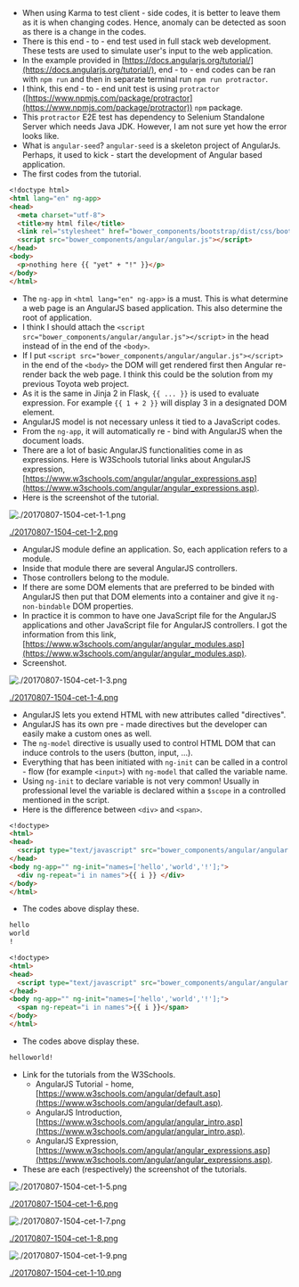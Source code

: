 ﻿* When using Karma to test client - side codes, it is better to leave them as it is when changing codes. Hence, anomaly can be detected as soon as there is a change in the codes.
* There is this end - to - end test used in full stack web development. These tests are used to simulate user's input to the web application.
* In the example provided in [https://docs.angularjs.org/tutorial/](https://docs.angularjs.org/tutorial/), end - to - end codes can be ran with `npm run` and then in separate terminal run `npm run protractor`.
* I think, this end - to - end unit test is using `protractor` ([https://www.npmjs.com/package/protractor](https://www.npmjs.com/package/protractor)) `npm` package.
* This `protractor` E2E test has dependency to Selenium Standalone Server which needs Java JDK. However, I am not sure yet how the error looks like.
* What is `angular-seed`? `angular-seed` is a skeleton project of AngularJs. Perhaps, it used to kick - start the development of Angular based application.
* The first codes from the tutorial.

```markdown
<!doctype html>
<html lang="en" ng-app>
<head>
  <meta charset="utf-8">
  <title>my html file</title>
  <link rel="stylesheet" href="bower_components/bootstrap/dist/css/bootstrap.css" />
  <script src="bower_components/angular/angular.js"></script>
</head>
<body>
  <p>nothing here {{ "yet" + "!" }}</p>
</body>
</html>
```

* The `ng-app` in `<html lang="en" ng-app>` is a must. This is what determine a web page is an AngularJS based application. This also determine the root of application.
* I think I should attach the `<script src="bower_components/angular/angular.js"></script>` in the head instead of in the end of the `<body>`.
* If I put `<script src="bower_components/angular/angular.js"></script>` in the end of the `<body>` the DOM will get rendered first then Angular re-render back the web page. I think this could be the solution from my previous Toyota web project.
* As it is the same in Jinja 2 in Flask, `{{ ... }}` is used to evaluate expression. For example `{{ 1 + 2 }}` will display 3 in a designated DOM element.
* AngularJS model is not necessary unless it tied to a JavaScript codes.
* From the `ng-app`, it will automatically re - bind with AngularJS when the document loads.
* There are a lot of basic AngularJS functionalities come in as expressions. Here is W3Schools tutorial links about AngularJS expression, [https://www.w3schools.com/angular/angular_expressions.asp](https://www.w3schools.com/angular/angular_expressions.asp).
* Here is the screenshot of the tutorial.

![./20170807-1504-cet-1-1.png](./20170807-1504-cet-1-1.png)

[./20170807-1504-cet-1-2.png](./20170807-1504-cet-1-2.png)

* AngularJS module define an application. So, each application refers to a module.
* Inside that module there are several AngularJS controllers.
* Those controllers belong to the module.
* If there are some DOM elements that are preferred to be binded with AngularJS then put that DOM elements into a container and give it `ng-non-bindable` DOM properties.
* In practice it is common to have one JavaScript file for the AngularJS applications and other JavaScript file for AngularJS controllers. I got the information from this link, [https://www.w3schools.com/angular/angular_modules.asp](https://www.w3schools.com/angular/angular_modules.asp).
* Screenshot.

![./20170807-1504-cet-1-3.png](./20170807-1504-cet-1-3.png)

[./20170807-1504-cet-1-4.png](./20170807-1504-cet-1-4.png)

* AngularJS lets you extend HTML with new attributes called "directives".
* AngularJS has its own pre - made directives but the developer can easily make a custom ones as well.
* The `ng-model` directive is usually used to control HTML DOM that can induce controls to the users (button, input, ...).
* Everything that has been initiated with `ng-init` can be called in a control - flow (for example `<input>`) with `ng-model` that called the variable name.
* Using `ng-init` to declare variable is not very common! Usually in professional level the variable is declared within a `$scope` in a controlled mentioned in the script.
* Here is the difference between `<div>` and `<span>`.

```markdown
<!doctype>
<html>
<head>
  <script type="text/javascript" src="bower_components/angular/angular.js"></script>
</head>
<body ng-app="" ng-init="names=['hello','world','!'];">
  <div ng-repeat="i in names">{{ i }} </div>
</body>
</html>
```

* The codes above display these.

```markdown
hello
world
!
```

```markdown
<!doctype>
<html>
<head>
  <script type="text/javascript" src="bower_components/angular/angular.js"></script>
</head>
<body ng-app="" ng-init="names=['hello','world','!'];">
  <span ng-repeat="i in names">{{ i }}</span>
</body>
</html>
```

* The codes above display these.

```markdown
helloworld!
```

* Link for the tutorials from the W3Schools.
    * AngularJS Tutorial - home, [https://www.w3schools.com/angular/default.asp](https://www.w3schools.com/angular/default.asp).
    * AngularJS Introduction, [https://www.w3schools.com/angular/angular_intro.asp](https://www.w3schools.com/angular/angular_intro.asp).
    * AngularJS Expression, [https://www.w3schools.com/angular/angular_expressions.asp](https://www.w3schools.com/angular/angular_expressions.asp).
* These are each (respectively) the screenshot of the tutorials.

![./20170807-1504-cet-1-5.png](./20170807-1504-cet-1-5.png)

[./20170807-1504-cet-1-6.png](./20170807-1504-cet-1-6.png)

![./20170807-1504-cet-1-7.png](./20170807-1504-cet-1-7.png)

[./20170807-1504-cet-1-8.png](./20170807-1504-cet-1-8.png)

![./20170807-1504-cet-1-9.png](./20170807-1504-cet-1-9.png)

[./20170807-1504-cet-1-10.png](./20170807-1504-cet-1-10.png)